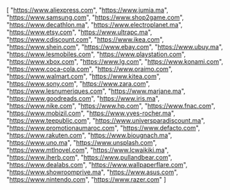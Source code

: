 [
  "https://www.aliexpress.com",
  "https://www.jumia.ma",
  "https://www.samsung.com",
  "https://www.shop2game.com",
  "https://www.decathlon.ma",
  "https://www.electroplanet.ma",
  "https://www.etsy.com",
  "https://www.ultrapc.ma",
  "https://www.cdiscount.com",
  "https://www.ikea.com",
  "https://www.shein.com",
  "https://www.ebay.com",
  "https://www.ubuy.ma",
  "https://www.lesmobiles.com",
  "https://www.playstation.com",
  "https://www.xbox.com",
  "https://www.lg.com",
  "https://www.konami.com",
  "https://www.coca-cola.com",
  "https://www.oraimo.com",
  "https://www.walmart.com",
  "https://www.kitea.com",
  "https://www.sony.com",
  "https://www.zara.com",
  "https://www.lesnumeriques.com",
  "https://www.marjane.ma",
  "https://www.goodreads.com",
  "https://www.iris.ma",
  "https://www.nike.com",
  "https://www.hp.com",
  "https://www.fnac.com",
  "https://www.mobizil.com",
  "https://www.yves-rocher.ma",
  "https://www.teepublic.com",
  "https://www.universparadiscount.ma",
  "https://www.promotionaumaroc.com",
  "https://www.defacto.com",
  "https://www.rakuten.com",
  "https://www.biougnach.ma",
  "https://www.uno.ma",
  "https://www.unsplash.com",
  "https://www.mtlnovel.com",
  "https://www.lcwaikiki.ma",
  "https://www.iherb.com",
  "https://www.pullandbear.com",
  "https://www.dealabs.com",
  "https://www.wallpaperflare.com",
  "https://www.showroomprive.ma",
  "https://www.asus.com",
  "https://www.nintendo.com",
  "https://www.razer.com"
]